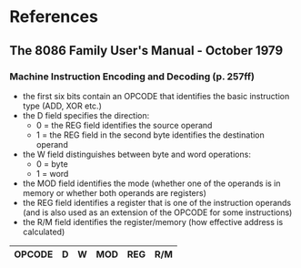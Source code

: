 # References

## The 8086 Family User's Manual - October 1979

### Machine Instruction Encoding and Decoding (p. 257ff)

- the first six bits contain an OPCODE that identifies the basic instruction type (ADD, XOR etc.)
- the D field specifies the direction:
  - 0 = the REG field identifies the source operand
  - 1 = the REG field in the second byte identifies the destination operand
- the W field distinguishes between byte and word operations:
  - 0 = byte
  - 1 = word
- the MOD field identifies the mode (whether one of the operands is in memory or whether both operands are registers)
- the REG field identifies a register that is one of the instruction operands (and is also used as an extension of the OPCODE for some instructions)
- the R/M field identifies the register/memory (how effective address is calculated)

| OPCODE | D   | W   | MOD | REG | R/M |
| ------ | --- | --- | --- | --- | --- |
